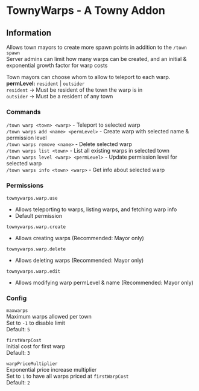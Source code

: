 # TownyWarps - A Towny Addon  
## Information  
Allows town mayors to create more spawn points in addition to the `/town spawn`  
Server admins can limit how many warps can be created, and an initial & exponential growth factor for warp costs  

Town mayors can choose whom to allow to teleport to each warp.  
**permLevel:** `resident` | `outsider`  
`resident` → Must be resident of the town the warp is in  
`outsider` → Must be a resident of any town  

### Commands  
`/town warp <town> <warp>` - Teleport to selected warp  
`/town warps add <name> <permLevel>` - Create warp with selected name & permission level  
`/town warps remove <name>` - Delete selected warp  
`/town warps list <town>` - List all existing warps in selected town  
`/town warps level <warp> <permLevel>` - Update permission level for selected warp  
`/town warps info <town> <warp>` - Get info about selected warp  

### Permissions  
`townywarps.warp.use`  
- Allows teleporting to warps, listing warps, and fetching warp info  
- Default permission  

`townywarps.warp.create`  
- Allows creating warps (Recommended: Mayor only)  

`townywarps.warp.delete`  
- Allows deleting warps (Recommended: Mayor only)  

`townywarps.warp.edit`  
- Allows modifying warp permLevel & name (Recommended: Mayor only)  

### Config  
`maxwarps`  
Maximum warps allowed per town  
Set to `-1` to disable limit  
Default: `5`  

`firstWarpCost`  
Initial cost for first warp  
Default: `3`  

`warpPriceMultiplier`  
Exponential price increase multiplier  
Set to `1` to have all warps priced at `firstWarpCost`  
Default: `2`  
